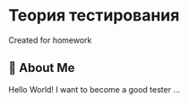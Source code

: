 # Теория тестирования

Created for homework


## 🚀 About Me
Hello World!
I want to become a good tester ...

